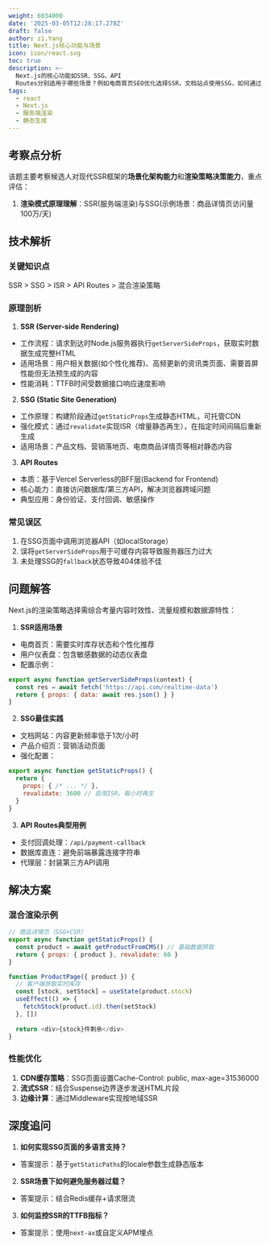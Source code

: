 ```yaml
---
weight: 6034000
date: '2025-03-05T12:28:17.278Z'
draft: false
author: zi.Yang
title: Next.js核心功能与场景
icon: icon/react.svg
toc: true
description: >-
  Next.js的核心功能如SSR、SSG、API
  Routes分别适用于哪些场景？例如电商首页SEO优化选择SSR，文档站点使用SSG，如何通过`getServerSideProps`和`getStaticProps`配置？
tags:
  - react
  - Next.js
  - 服务端渲染
  - 静态生成
---
```


## 考察点分析

该题主要考察候选人对现代SSR框架的**场景化架构能力**和**渲染策略决策能力**，重点评估：

1. **渲染模式原理理解**：SSR(服务端渲染)与SSG(示例场景：商品详情页访问量100万/天)

## 技术解析

### 关键知识点

SSR > SSG > ISR > API Routes > 混合渲染策略

### 原理剖析

1. **SSR (Server-side Rendering)**

- 工作流程：请求到达时Node.js服务器执行`getServerSideProps`，获取实时数据生成完整HTML
- 适用场景：用户相关数据(如个性化推荐)、高频更新的资讯类页面、需要首屏性能但无法预生成的内容
- 性能消耗：TTFB时间受数据接口响应速度影响

2. **SSG (Static Site Generation)**

- 工作原理：构建阶段通过`getStaticProps`生成静态HTML，可托管CDN
- 强化模式：通过`revalidate`实现ISR（增量静态再生），在指定时间间隔后重新生成
- 适用场景：产品文档、营销落地页、电商商品详情页等相对静态内容

3. **API Routes**

- 本质：基于Vercel Serverless的BFF层(Backend for Frontend)
- 核心能力：直接访问数据库/第三方API，解决浏览器跨域问题
- 典型应用：身份验证、支付回调、敏感操作

### 常见误区

1. 在SSG页面中调用浏览器API（如localStorage）
2. 误将`getServerSideProps`用于可缓存内容导致服务器压力过大
3. 未处理SSG的`fallback`状态导致404体验不佳

## 问题解答

Next.js的渲染策略选择需综合考量内容时效性、流量规模和数据源特性：

1. **SSR适用场景**

- 电商首页：需要实时库存状态和个性化推荐
- 用户仪表盘：包含敏感数据的动态仪表盘
- 配置示例：

```javascript
export async function getServerSideProps(context) {
  const res = await fetch('https://api.com/realtime-data')
  return { props: { data: await res.json() } }
}
```

2. **SSG最佳实践**

- 文档网站：内容更新频率低于1次/小时
- 产品介绍页：营销活动页面
- 强化配置：

```javascript
export async function getStaticProps() {
  return { 
    props: { /* ... */ },
    revalidate: 3600 // 启用ISR，每小时再生
  }
}
```

3. **API Routes典型用例**

- 支付回调处理：`/api/payment-callback`
- 数据库直连：避免前端暴露连接字符串
- 代理层：封装第三方API调用

## 解决方案

### 混合渲染示例

```javascript
// 商品详情页（SSG+CSR）
export async function getStaticProps() {
  const product = await getProductFromCMS() // 基础数据预取
  return { props: { product }, revalidate: 60 }
}

function ProductPage({ product }) {
  // 客户端获取实时库存
  const [stock, setStock] = useState(product.stock)
  useEffect(() => {
    fetchStock(product.id).then(setStock)
  }, [])
  
  return <div>{stock}件剩余</div>
}
```

### 性能优化

1. **CDN缓存策略**：SSG页面设置Cache-Control: public, max-age=31536000
2. **流式SSR**：结合Suspense边界逐步发送HTML片段
3. **边缘计算**：通过Middleware实现按地域SSR

## 深度追问

1. **如何实现SSG页面的多语言支持？**

- 答案提示：基于`getStaticPaths`的locale参数生成静态版本

2. **SSR场景下如何避免服务器过载？**

- 答案提示：结合Redis缓存+请求限流

3. **如何监控SSR的TTFB指标？**

- 答案提示：使用`next-ax`或自定义APM埋点
